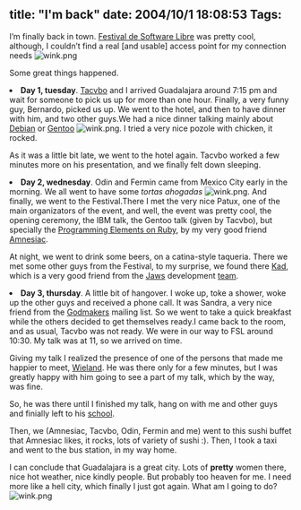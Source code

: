 title: "I'm back"
date: 2004/10/1 18:08:53
Tags: 
---
<p>I’m finally back in town. <a href="http://web.archive.org/web/20041018111240/http://fsl.glo.org.mx/">Festival de Software Libre</a> was pretty cool, although, I couldn’t find a real [and usable] access point for my connection needs <img alt="wink.png" src="http://web.archive.org/web/20041018111240/http://www.damog.net/images/emoticons/wink.png"/>

Some great things happened.
</p>
<li>
<strong>Day 1, tuesday</strong>. <a href="http://web.archive.org/web/20041018111240/http://blog.tacvbo.net/">Tacvbo</a> and I arrived Guadalajara around 7:15&#160;pm and wait for someone to pick us up for more than one hour. Finally, a very funny guy, Bernardo, picked us up. We went to the hotel, and then to have dinner with him, and two other guys.We had a nice dinner talking mainly about <a href="http://web.archive.org/web/20041018111240/http://www.debian.org/">Debian</a> or <a href="http://web.archive.org/web/20041018111240/http://www.gentoo.org/">Gentoo</a> <img alt="wink.png" src="http://web.archive.org/web/20041018111240/http://www.damog.net/images/emoticons/wink.png"/>. I tried a very nice pozole with chicken, it rocked.

As it was a little bit late, we went to the hotel again. Tacvbo worked a few minutes more on his presentation, and we finally felt down sleeping.</li>
<li>
<strong>Day 2, wednesday</strong>. Odin and Fermin came from Mexico City early in the morning. We all went to have some <em>tortas ahogadas</em> <img alt="wink.png" src="http://web.archive.org/web/20041018111240/http://www.damog.net/images/emoticons/wink.png"/>. And finally, we went to the Festival.There I met the very nice Patux, one of the main organizators of the event, and well, the event was pretty cool, the opening ceremony, the IBM talk, the Gentoo talk (given by Tacvbo), but specially the <a href="http://web.archive.org/web/20041018111240/http://www.unix-power.net/amnesiac/docs/ruby.html">Programming Elements on Ruby</a>, by my very good friend <a href="http://web.archive.org/web/20041018111240/http://www.unix-power.net/amnesiac">Amnesiac</a>.

At night, we went to drink some beers, on a catina-style taqueria. There we met some other guys from the Festival, to my surprise, we found there <a href="http://web.archive.org/web/20041018111240/http://kad.gulags.org/">Kad</a>, which is a very good friend from the <a href="http://web.archive.org/web/20041018111240/http://jaws-project.sf.net/">Jaws</a> development <a href="http://web.archive.org/web/20041018111240/http://planet.jaws.com.mx/">team</a>.</li>
<li>
<strong>Day 3, thursday</strong>. A little bit of hangover. I woke up, toke a shower, woke up the other guys and received a phone call. It was Sandra, a very nice friend from the <a href="http://web.archive.org/web/20041018111240/http://yahoogroups.com/Godmakers">Godmakers</a> mailing list. So we went to take a quick breakfast while the others decided to get themselves ready.I came back to the room, and as usual, Tacvbo was not ready. We were in our way to FSL around 10:30. My talk was at 11, so we arrived on time.

Giving my talk I realized the presence of one of the persons that made me happier to meet, <a href="http://web.archive.org/web/20041018111240/http://www.kublun.com/">Wieland</a>. He was there only for a few minutes, but I was greatly happy with him going to see a part of my talk, which by the way, was fine.

So, he was there until I finished my talk, hang on with me and other guys and finially left to his <a href="http://web.archive.org/web/20041018111240/http://www.iteso.mx/">school</a>.

Then, we (Amnesiac, Tacvbo, Odin, Fermin and me) went to this sushi buffet that Amnesiac likes, it rocks, lots of variety of sushi :). Then, I took a taxi and went to the bus station, in my way home.

I can conclude that Guadalajara is a great city. Lots of <strong>pretty</strong> women there, nice hot weather, nice kindly people. But probably too heaven for me. I need more like a hell city, which finally I just got again. What am I going to do? <img alt="wink.png" src="http://web.archive.org/web/20041018111240/http://www.damog.net/images/emoticons/wink.png"/>
</li>
